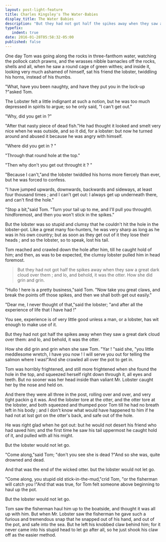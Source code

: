 ```yaml
---
layout: post-light-feature
title: Charles Kingsley's The Water-Babies
display_title: The Water Babies
description: "But they had not got half the spikes away when they saw a great dark cloud over them ; and lo, and behold, it was the otter. How she did grin and grin."
typefix:
   indent: true
date: 2016-01-28T05:58:32-05:00
published: false
---
```


*O*ne day Tom was going along the rocks in three-fanthom water, watching the pollock
catch prawns, and the wrasses nibble barnacles off the rocks, shells and all, when he saw a round cage of green withes;  and inside it, looking very much ashamed of himself, sat his friend the lobster, twiddling his horns, instead of his thumbs.

"What, have you been naughty, and have they put you in the lock-up <span class = "question-mark">?</span>"asked Tom.

The Lobster felt a little indignant at such a notion, but he was too much depressed in spirits to argue; so he only said, "I can't get out."

"Why, did you get in <span class = "question-mark">?</span>"

"After that nasty piece of dead fish."He had thought it looked and smelt very nice when he was outside, and so it did, for a lobster: but now he turned around and abused it because he was angry with himself.

"Where did you get in <span class = "question-mark">?</span> "

"Through that round hole at the top."

"Then why don't you get out throught it <span class = "question-mark">?</span> "

"Because I can't,"and the lobster twiddled his horns more fiercely than ever, but he was forced to confess.

"I have jumped upwards, downwards, backwards and sideways, at least four thousand times ; and I can't get out: I always get up underneath there, and can't find the hole."

"Stop a bit,"said Tom. "Turn your tail up to me, and I'll pull you throught\ hindforemost, and then you won't stick in the spikes."

But the lobster was so stupid and clumsy that he couldn't hit the hole in the lobster-pot. Like a great many fox-hunters, he was very sharp as long as he was in his own country; but as soon as they get out of it they lose their heads ; and so the lobster, so to speak, lost his tail.

Tom reached and crawled down the hole after him, till he caught hold of him; and then, as was to be expected, the clumsy lobster pulled him in head foremost.

>But they had not got half the spikes away when they saw a great dark cloud over them ; and lo, and behold, it was the otter. How she did grin and grin.

"Hullo ! here is a pretty business,"said Tom. "Now take you great claws, and break the points off those spikes, and then we shall both get out easily."

"Dear me, I never thought of that,"said the lobster; "and after all the experience of life that I have had !"

You see, experience is of very little good unless a man, or a lobster, has wit enough to make use of it.

But they had not got half the spikes away when they saw a great dark cloud over them: and lo, and behold, it was the otter.

How she did grin and grin when she saw Tom. "Yar ! "said she, "you little meddlesome wretch, I have you now ! I will serve you out for telling the salmon where I was!"And she crawled all over the pot to get in.

Tom was horribly frightened, and still more frightened when she found the hole in the top, and squeezed herself right down through it, all eyes and teeth. But no sooner was her head inside than valiant Mr. Lobster caught her by the nose and held on.

And there they were all three in the post, rolling over and over, and very tight packin g it was. And the lobster tore at the otter, and the otter tore at the lobster, and both squeezed and thumped poor Tom till he had no breath left in his body ; and I don't know what would have happened to him if he had not at lsst got on the otter's back, and safe out of the hole.

He was right glad when he got out: but he would not desert his friend who had saved him; and the first time he saw his tail uppermost he caught hold of it, and pulled with all his might.

But the lobster would not let go.

"Come along,"said Tom; "don't you see she is dead <span class = "question-mark">?</span>"And so she was, quite drowned and dead. 

And that was the end of the wicked otter. but the lobster would not let go.

"Come along, you stupid old stick-in-the-mud,"crid Tom, "or the fisherman will catch you !"And that was true, for Tom felt someone above beginning to haul up the pot.

But the lobster would not let go.

Tom saw the fisherman haul him up to the boatside, and thought it was all up with him. But when Mr. Lobster saw the fisherman he gave such a furious and tremendous snap that he snapped out of his hand, and out of the pot, and safe into the sea. But he left his knobbed claw behind him; for it never came into his stupid head to let go after all, so he just shook his claw off as the easier method.
